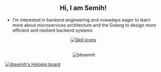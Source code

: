<h2 align="center">Hi, I am Semih!</h2>

- I'm interested in backend engineering and nowadays eager to learn more about microservices architecture and the Golang to design more efficient and resilient backend systems
<div align="center">
  <a href="https://skillicons.dev/icons?i=javascript,typescript,golang,python,docker,nodejs,mongodb,postgres,aws,react,redis,heroku,graphql,postman&perline=7">
    <img src="https://skillicons.dev/icons?i=javascript,typescript,golang,python,docker,nodejs,mongodb,postgres,aws,react,redis,heroku,graphql,postman&perline=7" alt="Skill Icons">
  </a>
</div>

<br>


<div align="center">
<p>&nbsp;<img align="center" src="https://github-readme-stats.vercel.app/api?username=bbsemih&show_icons=true&theme=dark&locale=en" alt="bbsemih" /></p>
</div>


[![@semih's Holopin board](https://holopin.me/semih)](https://holopin.io/@semih)
